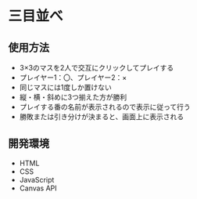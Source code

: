 # 三目並べ

## 使用方法

- 3×3のマスを2人で交互にクリックしてプレイする
- プレイヤー1：〇、プレイヤー2：×
- 同じマスには1度しか置けない
- 縦・横・斜めに3つ揃えた方が勝利
- プレイする番の名前が表示されるので表示に従って行う
- 勝敗または引き分けが決まると、画面上に表示される


## 開発環境

- HTML
- CSS
- JavaScript
- Canvas API

